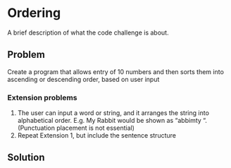 # Ordering
A brief description of what the code challenge is about.

## Problem
Create a program that allows entry of 10 numbers and then sorts them into ascending or descending order, based on user input

### Extension problems
1. The user can input a word or string, and it arranges the string into alphabetical order. E.g. My Rabbit would be shown as “abbimty “. (Punctuation placement is not essential)
2. Repeat Extension 1, but include the sentence structure

## Solution
